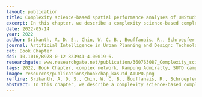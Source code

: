 ```yaml
---
layout: publication
title: Complexity science-based spatial performance analyses of UNStudio/DP Architects’ SUTD Campus and WOHA's Kampung Admiralty.
excerpt: In this chapter, we describe a complexity science-based complex network methodology that employs machine learning to systemically analyze spaces in high-density urban-built environments in order to understand the efficacy of their use to inform future planning and design decisions.
date: 2022-05-14
year: 2022
author: Srikanth, A. D. S., Chin, W. C. B., Bouffanais, R., Schroepfer, T.
journal: Artificial Intelligence in Urban Planning and Design: Technologies, Implementation, and Impacts
cat: Book Chapter
doi: 10.1016/B978-0-12-823941-4.00019-6. 
researchgate: www.researchgate.net/publication/360763087_Complexity_science-based_spatial_performance_analyses_of_UNStudioDP_Architects'_SUTD_Campus_and_WOHA's_Kampung_Admiralty
tags: 2022, Book Chapter, complex network, Kampung Admiralty, SUTD campus, Singapore
image: resources/publications/bookchap_kasutd_AIUPD.png
refline: Srikanth, A. D. S., Chin, W. C. B., Bouffanais, R., Schroepfer, T. (2022) Complexity science-based spatial performance analyses of UNStudio/DP Architects’ SUTD Campus and WOHA's Kampung Admiralty. In As, I., Basu, P. and Talwar, P. (eds.) Artificial Intelligence in Urban Planning and Design: Technologies, Implementation, and Impacts. (pp. 39-58). Elsevier. ISBN:978-0-12-823941-4. DOI:10.1016/B978-0-12-823941-4.00019-6. 
abstract: In this chapter, we describe a complexity science-based complex network methodology that employs machine learning to systemically analyze spaces in high-density urban-built environments in order to understand the efficacy of their use to inform future planning and design decisions. Our approach uses computational social science methods to interpret data collected on site with micro-mobility sensors that allow for the detection of spatial human activity patterns. We demonstrate our approach with two case studies in Singapore: Kampung Admiralty, a recently completed public high-density mixed-use development for the elderly population of the city state and the Singapore University of Technology and Design, a vertically integrated urban campus. Our approach provides a scientific methodology for the analysis of everyday space use. The methodology is scalable and can be applied to buildings as well as the larger urban context they are part of. By analyzing the performance of urban and architectural spaces in terms of their use, our approach can provide a scientific basis for measuring their success.
---
```


